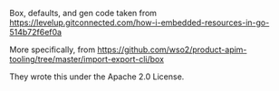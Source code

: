 Box, defaults, and gen code taken from https://levelup.gitconnected.com/how-i-embedded-resources-in-go-514b72f6ef0a

More specifically, from https://github.com/wso2/product-apim-tooling/tree/master/import-export-cli/box

They wrote this under the Apache 2.0 License.